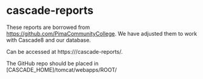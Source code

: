 # cascade-reports

These reports are borrowed from https://github.com/PimaCommunityCollege. We have adjusted them to work with Cascade8 and our database.

Can be accessed at https://<DOMAIN>/cascade-reports/.

The GitHub repo should be placed in [CASCADE_HOME]/tomcat/webapps/ROOT/
